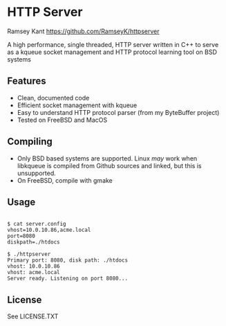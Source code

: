 # HTTP Server

Ramsey Kant
https://github.com/RamseyK/httpserver

A high performance, single threaded, HTTP server written in C++ to serve as a kqueue socket management and HTTP protocol learning tool on BSD systems

## Features
* Clean, documented code
* Efficient socket management with kqueue
* Easy to understand HTTP protocol parser (from my ByteBuffer project)
* Tested on FreeBSD and MacOS

## Compiling
* Only BSD based systems are supported.  Linux _may_ work when libkqueue is compiled from Github sources and linked, but this is unsupported.
* On FreeBSD, compile with gmake

## Usage

```

$ cat server.config 
vhost=10.0.10.86,acme.local
port=8080
diskpath=./htdocs

$ ./httpserver 
Primary port: 8080, disk path: ./htdocs
vhost: 10.0.10.86
vhost: acme.local
Server ready. Listening on port 8080...
```

## License
See LICENSE.TXT
